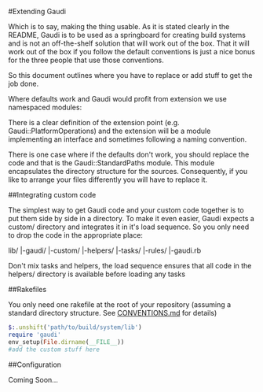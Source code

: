 #Extending Gaudi

Which is to say, making the thing usable. As it is stated clearly in the README, Gaudi is to be used as a springboard for creating build systems and is not an off-the-shelf solution that will work out of the box. That it will work out of the box if you follow the default conventions is just a nice bonus for the three people that use those conventions.

So this document outlines where you have to replace or add stuff to get the job done.

Where defaults work and Gaudi would profit from extension we use namespaced modules:

There is a clear definition of the extension point (e.g. Gaudi::PlatformOperations) and the extension will be a module implementing an interface and sometimes following a naming convention.

There is one case where if the defaults don't work, you should replace the code and that is the Gaudi::StandardPaths module. This module encapsulates the directory structure for the sources. Consequently, if you like to arrange your files differently you will have to replace it.

##Integrating custom code

The simplest way to get Gaudi code and your custom code together is to put them side by side in a directory. To make it even easier, Gaudi expects a custom/ directory and integrates it in it's load sequence. So you only need to drop the code in the appropriate place:

lib/
  |-gaudi/
  |-custom/
      |-helpers/
      |-tasks/
      |-rules/
  |-gaudi.rb

Don't mix tasks and helpers, the load sequence ensures that all code in the helpers/ directory is available before loading any tasks

##Rakefiles

You only need one rakefile at the root of your repository (assuming a standard directory structure. See [CONVENTIONS.md](CONVENTIONS.md) for details)

```ruby
$:.unshift('path/to/build/system/lib')
require 'gaudi'
env_setup(File.dirname(__FILE__))
#add the custom stuff here
```

##Configuration

Coming Soon...
